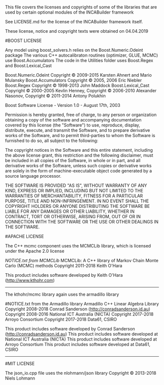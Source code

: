 

This file covers the licenses and copyrights of some of the libraries that are used by certain optional modules of the INCABuilder framework

See LICENSE.md for the license of the INCABuilder framework itself.

These license, notice and copyright texts were obtained on 04.04.2019


#BOOST LICENSE

Any model using boost_solvers.h relies on the Boost.Numeric.Odeint package
The various C++ autocalibraton routines (optimizer, GLUE, MCMC) use Boost.Accumulators
The code in the Utilities folder uses Boost.Regex and Boost.Lexical_Cast

Boost.Numeric.Odeint Copyright © 2009-2015 Karsten Ahnert and Mario Mulansky
Boost.Accumulators Copyright © 2005, 2006 Eric Niebler
Boost.Regex Copyright © 1998-2013 John Maddock
Boost.Lexical_Cast Copyright © 2000-2005 Kevlin Henney, Copyright © 2006-2010 Alexander Nasonov, Copyright © 2011-2014 Antony Polukhin 


Boost Software License - Version 1.0 - August 17th, 2003

Permission is hereby granted, free of charge, to any person or organization
obtaining a copy of the software and accompanying documentation covered by
this license (the "Software") to use, reproduce, display, distribute,
execute, and transmit the Software, and to prepare derivative works of the
Software, and to permit third-parties to whom the Software is furnished to
do so, all subject to the following:

The copyright notices in the Software and this entire statement, including
the above license grant, this restriction and the following disclaimer,
must be included in all copies of the Software, in whole or in part, and
all derivative works of the Software, unless such copies or derivative
works are solely in the form of machine-executable object code generated by
a source language processor.

THE SOFTWARE IS PROVIDED "AS IS", WITHOUT WARRANTY OF ANY KIND, EXPRESS OR
IMPLIED, INCLUDING BUT NOT LIMITED TO THE WARRANTIES OF MERCHANTABILITY,
FITNESS FOR A PARTICULAR PURPOSE, TITLE AND NON-INFRINGEMENT. IN NO EVENT
SHALL THE COPYRIGHT HOLDERS OR ANYONE DISTRIBUTING THE SOFTWARE BE LIABLE
FOR ANY DAMAGES OR OTHER LIABILITY, WHETHER IN CONTRACT, TORT OR OTHERWISE,
ARISING FROM, OUT OF OR IN CONNECTION WITH THE SOFTWARE OR THE USE OR OTHER
DEALINGS IN THE SOFTWARE.


#APACHE LICENSE

The C++ mcmc component uses the MCMCLib library, which is licensed under the Apache 2.0 license

*NOTICE.txt from MCMCLib*
MCMCLib: A C++ library of Markov Chain Monte Carlo (MCMC) methods
Copyright 2011-2018 Keith O'Hara

This product includes software developed by Keith O'Hara (http://www.kthohr.com)


*****

The kthohr/mcmc library again uses the armadillo library

#NOTICE.txt from the Armadillo library
Armadillo C++ Linear Algebra Library
Copyright 2008-2018 Conrad Sanderson (http://conradsanderson.id.au)
Copyright 2008-2016 National ICT Australia (NICTA)
Copyright 2017-2018 Arroyo Consortium
Copyright 2017-2018 Data61, CSIRO

This product includes software developed by Conrad Sanderson (http://conradsanderson.id.au)
This product includes software developed at National ICT Australia (NICTA)
This product includes software developed at Arroyo Consortium
This product includes software developed at Data61, CSIRO

*****


#MIT LICENSE

The json_io.cpp file uses the nlohmann/json library Copyright © 2013-2018 Niels Lohmann





